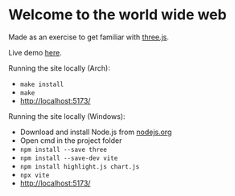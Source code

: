 # Welcome to the world wide web

Made as an exercise to get familiar with [three.js](https://threejs.org/).

Live demo [here](https://dat111.neocities.org/).

Running the site locally (Arch):
- `make install`
- `make`
- <http://localhost:5173/>


Running the site locally (Windows):
- Download and install Node.js from [nodejs.org](https://nodejs.org/en/download)
- Open cmd in the project folder
- `npm install --save three`
- `npm install --save-dev vite`
- `npm install highlight.js chart.js`
- `npx vite`
- <http://localhost:5173/>
